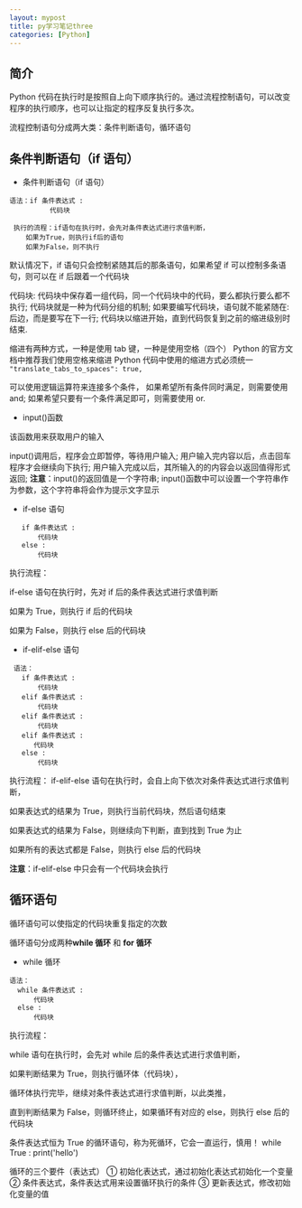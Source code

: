 ```yaml
---
layout: mypost
title: py学习笔记three
categories: [Python]
---
```


## 简介

Python 代码在执行时是按照自上向下顺序执行的。通过流程控制语句，可以改变程序的执行顺序，也可以让指定的程序反复执行多次。

流程控制语句分成两大类：条件判断语句，循环语句

## 条件判断语句（if 语句）

- 条件判断语句（if 语句）

```
语法：if 条件表达式 :
          代码块
```

     执行的流程：if语句在执行时，会先对条件表达式进行求值判断，
        如果为True，则执行if后的语句
        如果为False，则不执行

默认情况下，if 语句只会控制紧随其后的那条语句，如果希望 if 可以控制多条语句，则可以在 if 后跟着一个代码块

代码块:
代码块中保存着一组代码，同一个代码块中的代码，要么都执行要么都不执行;
代码块就是一种为代码分组的机制;
如果要编写代码块，语句就不能紧随在:后边，而是要写在下一行;
代码块以缩进开始，直到代码恢复到之前的缩进级别时结束.

缩进有两种方式，一种是使用 tab 键，一种是使用空格（四个）
Python 的官方文档中推荐我们使用空格来缩进
Python 代码中使用的缩进方式必须统一
`"translate_tabs_to_spaces": true,`

可以使用逻辑运算符来连接多个条件，
如果希望所有条件同时满足，则需要使用 and;
如果希望只要有一个条件满足即可，则需要使用 or.

- input()函数

该函数用来获取用户的输入

input()调用后，程序会立即暂停，等待用户输入;
用户输入完内容以后，点击回车程序才会继续向下执行;
用户输入完成以后，其所输入的的内容会以返回值得形式返回;
**注意**：input()的返回值是一个字符串;
input()函数中可以设置一个字符串作为参数，这个字符串将会作为提示文字显示

- if-else 语句

```语法：
   if 条件表达式 :
       代码块
   else :
       代码块
```

执行流程：

if-else 语句在执行时，先对 if 后的条件表达式进行求值判断

如果为 True，则执行 if 后的代码块

如果为 False，则执行 else 后的代码块

- if-elif-else 语句

```
 语法：
   if 条件表达式 :
       代码块
   elif 条件表达式 :
       代码块
   elif 条件表达式 :
       代码块
   elif 条件表达式 :
      代码块
   else :
       代码块
```

执行流程：
if-elif-else 语句在执行时，会自上向下依次对条件表达式进行求值判断，

如果表达式的结果为 True，则执行当前代码块，然后语句结束

如果表达式的结果为 False，则继续向下判断，直到找到 True 为止

如果所有的表达式都是 False，则执行 else 后的代码块

**注意**：if-elif-else 中只会有一个代码块会执行

## 循环语句

循环语句可以使指定的代码块重复指定的次数

循环语句分成两种**while 循环** 和 **for 循环**

- while 循环

```
语法：
  while 条件表达式 :
      代码块
  else :
      代码块
```

执行流程：

while 语句在执行时，会先对 while 后的条件表达式进行求值判断，

如果判断结果为 True，则执行循环体（代码块），

循环体执行完毕，继续对条件表达式进行求值判断，以此类推，

直到判断结果为 False，则循环终止，如果循环有对应的 else，则执行 else 后的代码块

条件表达式恒为 True 的循环语句，称为死循环，它会一直运行，慎用！
while True :
print('hello')

循环的三个要件（表达式）
① 初始化表达式，通过初始化表达式初始化一个变量
② 条件表达式，条件表达式用来设置循环执行的条件
③ 更新表达式，修改初始化变量的值

